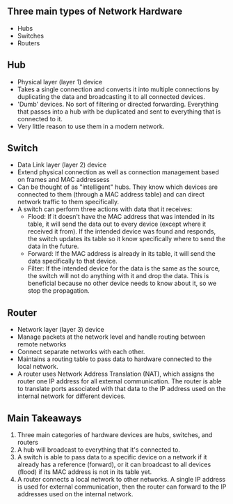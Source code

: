 ## Three main types of Network Hardware
  - Hubs
  - Switches
  - Routers

## Hub
  - Physical layer (layer 1) device
  - Takes a single connection and converts it into multiple connections by duplicating the data and broadcasting it to all connected devices.
  - 'Dumb' devices. No sort of filtering or directed forwarding. Everything that passes into a hub with be duplicated and sent to everything that is connected to it.
  - Very little reason to use them in a modern network.

## Switch
  - Data Link layer (layer 2) device
  - Extend physical connection as well as connection management based on frames and MAC addressess
  - Can be thought of as "intelligent" hubs. They know which devices are connected to them (through a MAC address table) and can direct network traffic to them specifically.
  - A switch can perform three actions with data that it receives:
    - Flood: If it doesn't have the MAC address that was intended in its table, it will send the data out to every device (except where it received it from). If the intended device was found and responds, the switch updates its table so it know specifically where to send the data in the future.
    - Forward: If the MAC address is already in its table, it will send the data specifically to that device.
    - Filter: If the intended device for the data is the same as the source, the switch will not do anything with it and drop the data. This is beneficial because no other device needs to know about it, so we stop the propagation.

## Router
  - Network layer (layer 3) device
  - Manage packets at the network level and handle routing between remote networks
  - Connect separate networks with each other.
  - Maintains a routing table to pass data to hardware connected to the local network.
  - A router uses Network Address Translation (NAT), which assigns the router one IP address for all external communication. The router is able to translate ports associated with that data to the IP address used on the internal network for different devices.




## Main Takeaways
1. Three main categories of hardware devices are hubs, switches, and routers
2. A hub will broadcast to everything that it's connected to.
3. A switch is able to pass data to a specific device on a network if it already has a reference (forward), or it can broadcast to all devices (flood) if its MAC address is not in its table yet.
4. A router connects a local network to other networks. A single IP address is used for external communication, then the router can forward to the IP addresses used on the internal network.